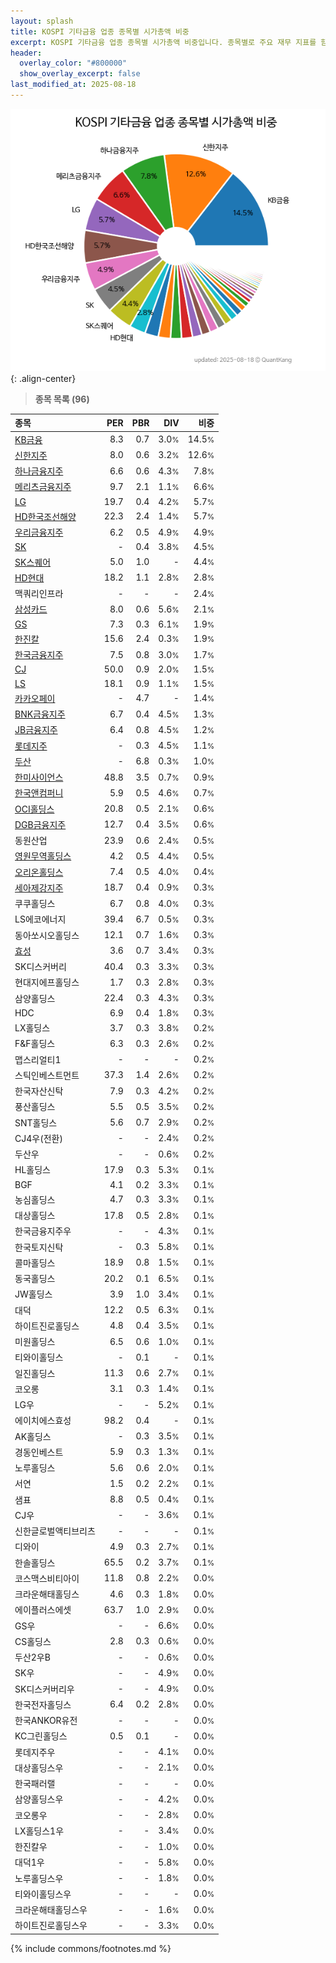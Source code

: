 ```yaml
---
layout: splash
title: KOSPI 기타금융 업종 종목별 시가총액 비중
excerpt: KOSPI 기타금융 업종 종목별 시가총액 비중입니다. 종목별로 주요 재무 지표를 함께 표시합니다.
header:
  overlay_color: "#800000"
  show_overlay_excerpt: false
last_modified_at: 2025-08-18
---
```



![KOSPI 기타금융 업종 종목별 시가총액 비중](/stats/sector/images/kospi_업종_기타금융_종목.png){: .align-center}


> **종목 목록 (96)**<a id="list"></a>

| **종목** | **PER** | **PBR** | **DIV** | **비중** |
| :------- | ------: | ------: | ------: | -------: |
| [KB금융](/105560/) | 8.3 | 0.7 | 3.0<small>%</small> | 14.5<small>%</small> |
| [신한지주](/055550/) | 8.0 | 0.6 | 3.2<small>%</small> | 12.6<small>%</small> |
| [하나금융지주](/086790/) | 6.6 | 0.6 | 4.3<small>%</small> | 7.8<small>%</small> |
| [메리츠금융지주](/138040/) | 9.7 | 2.1 | 1.1<small>%</small> | 6.6<small>%</small> |
| [LG](/003550/) | 19.7 | 0.4 | 4.2<small>%</small> | 5.7<small>%</small> |
| [HD한국조선해양](/009540/) | 22.3 | 2.4 | 1.4<small>%</small> | 5.7<small>%</small> |
| [우리금융지주](/316140/) | 6.2 | 0.5 | 4.9<small>%</small> | 4.9<small>%</small> |
| [SK](/034730/) | - | 0.4 | 3.8<small>%</small> | 4.5<small>%</small> |
| [SK스퀘어](/402340/) | 5.0 | 1.0 | - | 4.4<small>%</small> |
| [HD현대](/267250/) | 18.2 | 1.1 | 2.8<small>%</small> | 2.8<small>%</small> |
| 맥쿼리인프라 | - | - | - | 2.4<small>%</small> |
| [삼성카드](/029780/) | 8.0 | 0.6 | 5.6<small>%</small> | 2.1<small>%</small> |
| [GS](/078930/) | 7.3 | 0.3 | 6.1<small>%</small> | 1.9<small>%</small> |
| [한진칼](/180640/) | 15.6 | 2.4 | 0.3<small>%</small> | 1.9<small>%</small> |
| [한국금융지주](/071050/) | 7.5 | 0.8 | 3.0<small>%</small> | 1.7<small>%</small> |
| [CJ](/001040/) | 50.0 | 0.9 | 2.0<small>%</small> | 1.5<small>%</small> |
| [LS](/006260/) | 18.1 | 0.9 | 1.1<small>%</small> | 1.5<small>%</small> |
| [카카오페이](/377300/) | - | 4.7 | - | 1.4<small>%</small> |
| [BNK금융지주](/138930/) | 6.7 | 0.4 | 4.5<small>%</small> | 1.3<small>%</small> |
| [JB금융지주](/175330/) | 6.4 | 0.8 | 4.5<small>%</small> | 1.2<small>%</small> |
| [롯데지주](/004990/) | - | 0.3 | 4.5<small>%</small> | 1.1<small>%</small> |
| [두산](/000150/) | - | 6.8 | 0.3<small>%</small> | 1.0<small>%</small> |
| [한미사이언스](/008930/) | 48.8 | 3.5 | 0.7<small>%</small> | 0.9<small>%</small> |
| [한국앤컴퍼니](/000240/) | 5.9 | 0.5 | 4.6<small>%</small> | 0.7<small>%</small> |
| [OCI홀딩스](/010060/) | 20.8 | 0.5 | 2.1<small>%</small> | 0.6<small>%</small> |
| [DGB금융지주](/139130/) | 12.7 | 0.4 | 3.5<small>%</small> | 0.6<small>%</small> |
| 동원산업 | 23.9 | 0.6 | 2.4<small>%</small> | 0.5<small>%</small> |
| [영원무역홀딩스](/009970/) | 4.2 | 0.5 | 4.4<small>%</small> | 0.5<small>%</small> |
| [오리온홀딩스](/001800/) | 7.4 | 0.5 | 4.0<small>%</small> | 0.4<small>%</small> |
| [세아제강지주](/003030/) | 18.7 | 0.4 | 0.9<small>%</small> | 0.3<small>%</small> |
| 쿠쿠홀딩스 | 6.7 | 0.8 | 4.0<small>%</small> | 0.3<small>%</small> |
| LS에코에너지 | 39.4 | 6.7 | 0.5<small>%</small> | 0.3<small>%</small> |
| 동아쏘시오홀딩스 | 12.1 | 0.7 | 1.6<small>%</small> | 0.3<small>%</small> |
| [효성](/004800/) | 3.6 | 0.7 | 3.4<small>%</small> | 0.3<small>%</small> |
| SK디스커버리 | 40.4 | 0.3 | 3.3<small>%</small> | 0.3<small>%</small> |
| 현대지에프홀딩스 | 1.7 | 0.3 | 2.8<small>%</small> | 0.3<small>%</small> |
| 삼양홀딩스 | 22.4 | 0.3 | 4.3<small>%</small> | 0.3<small>%</small> |
| HDC | 6.9 | 0.4 | 1.8<small>%</small> | 0.3<small>%</small> |
| LX홀딩스 | 3.7 | 0.3 | 3.8<small>%</small> | 0.2<small>%</small> |
| F&F홀딩스 | 6.3 | 0.3 | 2.6<small>%</small> | 0.2<small>%</small> |
| 맵스리얼티1 | - | - | - | 0.2<small>%</small> |
| 스틱인베스트먼트 | 37.3 | 1.4 | 2.6<small>%</small> | 0.2<small>%</small> |
| 한국자산신탁 | 7.9 | 0.3 | 4.2<small>%</small> | 0.2<small>%</small> |
| 풍산홀딩스 | 5.5 | 0.5 | 3.5<small>%</small> | 0.2<small>%</small> |
| SNT홀딩스 | 5.6 | 0.7 | 2.9<small>%</small> | 0.2<small>%</small> |
| CJ4우(전환) | - | - | 2.4<small>%</small> | 0.2<small>%</small> |
| 두산우 | - | - | 0.6<small>%</small> | 0.2<small>%</small> |
| HL홀딩스 | 17.9 | 0.3 | 5.3<small>%</small> | 0.1<small>%</small> |
| BGF | 4.1 | 0.2 | 3.3<small>%</small> | 0.1<small>%</small> |
| 농심홀딩스 | 4.7 | 0.3 | 3.3<small>%</small> | 0.1<small>%</small> |
| 대상홀딩스 | 17.8 | 0.5 | 2.8<small>%</small> | 0.1<small>%</small> |
| 한국금융지주우 | - | - | 4.3<small>%</small> | 0.1<small>%</small> |
| 한국토지신탁 | - | 0.3 | 5.8<small>%</small> | 0.1<small>%</small> |
| 콜마홀딩스 | 18.9 | 0.8 | 1.5<small>%</small> | 0.1<small>%</small> |
| 동국홀딩스 | 20.2 | 0.1 | 6.5<small>%</small> | 0.1<small>%</small> |
| JW홀딩스 | 3.9 | 1.0 | 3.4<small>%</small> | 0.1<small>%</small> |
| 대덕 | 12.2 | 0.5 | 6.3<small>%</small> | 0.1<small>%</small> |
| 하이트진로홀딩스 | 4.8 | 0.4 | 3.5<small>%</small> | 0.1<small>%</small> |
| 미원홀딩스 | 6.5 | 0.6 | 1.0<small>%</small> | 0.1<small>%</small> |
| 티와이홀딩스 | - | 0.1 | - | 0.1<small>%</small> |
| 일진홀딩스 | 11.3 | 0.6 | 2.7<small>%</small> | 0.1<small>%</small> |
| 코오롱 | 3.1 | 0.3 | 1.4<small>%</small> | 0.1<small>%</small> |
| LG우 | - | - | 5.2<small>%</small> | 0.1<small>%</small> |
| 에이치에스효성 | 98.2 | 0.4 | - | 0.1<small>%</small> |
| AK홀딩스 | - | 0.3 | 3.5<small>%</small> | 0.1<small>%</small> |
| 경동인베스트 | 5.9 | 0.3 | 1.3<small>%</small> | 0.1<small>%</small> |
| 노루홀딩스 | 5.6 | 0.6 | 2.0<small>%</small> | 0.1<small>%</small> |
| 서연 | 1.5 | 0.2 | 2.2<small>%</small> | 0.1<small>%</small> |
| 샘표 | 8.8 | 0.5 | 0.4<small>%</small> | 0.1<small>%</small> |
| CJ우 | - | - | 3.6<small>%</small> | 0.1<small>%</small> |
| 신한글로벌액티브리츠 | - | - | - | 0.1<small>%</small> |
| 디와이 | 4.9 | 0.3 | 2.7<small>%</small> | 0.1<small>%</small> |
| 한솔홀딩스 | 65.5 | 0.2 | 3.7<small>%</small> | 0.1<small>%</small> |
| 코스맥스비티아이 | 11.8 | 0.8 | 2.2<small>%</small> | 0.0<small>%</small> |
| 크라운해태홀딩스 | 4.6 | 0.3 | 1.8<small>%</small> | 0.0<small>%</small> |
| 에이플러스에셋 | 63.7 | 1.0 | 2.9<small>%</small> | 0.0<small>%</small> |
| GS우 | - | - | 6.6<small>%</small> | 0.0<small>%</small> |
| CS홀딩스 | 2.8 | 0.3 | 0.6<small>%</small> | 0.0<small>%</small> |
| 두산2우B | - | - | 0.6<small>%</small> | 0.0<small>%</small> |
| SK우 | - | - | 4.9<small>%</small> | 0.0<small>%</small> |
| SK디스커버리우 | - | - | 4.9<small>%</small> | 0.0<small>%</small> |
| 한국전자홀딩스 | 6.4 | 0.2 | 2.8<small>%</small> | 0.0<small>%</small> |
| 한국ANKOR유전 | - | - | - | 0.0<small>%</small> |
| KC그린홀딩스 | 0.5 | 0.1 | - | 0.0<small>%</small> |
| 롯데지주우 | - | - | 4.1<small>%</small> | 0.0<small>%</small> |
| 대상홀딩스우 | - | - | 2.1<small>%</small> | 0.0<small>%</small> |
| 한국패러랠 | - | - | - | 0.0<small>%</small> |
| 삼양홀딩스우 | - | - | 4.2<small>%</small> | 0.0<small>%</small> |
| 코오롱우 | - | - | 2.8<small>%</small> | 0.0<small>%</small> |
| LX홀딩스1우 | - | - | 3.4<small>%</small> | 0.0<small>%</small> |
| 한진칼우 | - | - | 1.0<small>%</small> | 0.0<small>%</small> |
| 대덕1우 | - | - | 5.8<small>%</small> | 0.0<small>%</small> |
| 노루홀딩스우 | - | - | 1.8<small>%</small> | 0.0<small>%</small> |
| 티와이홀딩스우 | - | - | - | 0.0<small>%</small> |
| 크라운해태홀딩스우 | - | - | 1.6<small>%</small> | 0.0<small>%</small> |
| 하이트진로홀딩스우 | - | - | 3.3<small>%</small> | 0.0<small>%</small> |

{% include commons/footnotes.md %}